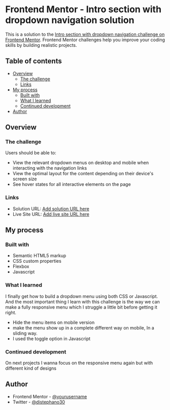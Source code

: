 # Frontend Mentor - Intro section with dropdown navigation solution

This is a solution to the [Intro section with dropdown navigation challenge on Frontend Mentor](https://www.frontendmentor.io/challenges/intro-section-with-dropdown-navigation-ryaPetHE5). Frontend Mentor challenges help you improve your coding skills by building realistic projects.

## Table of contents

- [Overview](#overview)
  - [The challenge](#the-challenge)
  - [Links](#links)
- [My process](#my-process)
  - [Built with](#built-with)
  - [What I learned](#what-i-learned)
  - [Continued development](#continued-development)
- [Author](#author)


## Overview

### The challenge

Users should be able to:

- View the relevant dropdown menus on desktop and mobile when interacting with the navigation links
- View the optimal layout for the content depending on their device's screen size
- See hover states for all interactive elements on the page


### Links

- Solution URL: [Add solution URL here](https://your-solution-url.com)
- Live Site URL: [Add live site URL here](https://distephano-dropdown-menu.netlify.app/)

## My process

### Built with

- Semantic HTML5 markup
- CSS custom properties
- Flexbox
- Javascript


### What I learned

I finally get how to build a dropdown menu using both CSS or Javascript. And the most important thing I learn with this challenge is the way we can make a fully responsive menu which I struggle a little bit before getting it right.
- Hide the menu items on mobile version
- make the menu show up in a complete different way on mobile, In a sliding way.
- I used the toggle option in Javascript


### Continued development

On next projects I wanna focus on the responsive menu again but with different kind of designs


## Author


- Frontend Mentor - [@yourusername](https://www.frontendmentor.io/profile/distephano30)
- Twitter - [@distephano30](https://www.twitter.com/distephano30)
